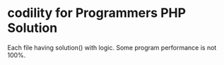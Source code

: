 # codility for Programmers PHP Solution

Each file having solution() with logic. Some program performance is not 100%.


